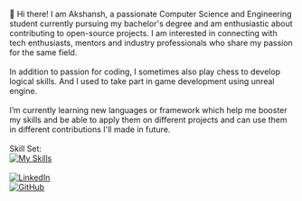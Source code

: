 👋 Hi there! I am Akshansh, a passionate Computer Science and Engineering student currently pursuing my bachelor's degree and am   enthusiastic about contributing to open-source projects. I am interested 
  in connecting with tech enthusiasts, mentors and industry professionals who  share my passion for the same field.
 <br>
 <br>
 In addition to passion for coding, I sometimes also play chess to develop logical skills. And I used to take part in game development using unreal engine.
 <br>
 <br>
 I’m currently learning new languages or framework which help me booster my skills and be able to apply them on different projects and can use them in different contributions I'll made in future.
 <br>
 <br>
 Skill Set:
 <br>
 [![My Skills](https://skillicons.dev/icons?i=html,css,cpp,c,py,mysql,unreal)](https://skillicons.dev)
 <br>
 <br>
 [![LinkedIn](https://img.shields.io/badge/LinkedIn-Connect-blue)](https://www.linkedin.com/in/akshansh-bansal-439954233/)<br>
[![GitHub](https://img.shields.io/badge/GitHub-Follow-green)](https://github.com/9AB5)

<!--
**9AB5/9AB5** is a ✨ _special_ ✨ repository because its `README.md` (this file) appears on your GitHub profile.

Here are some ideas to get you started:

- 🔭 I’m currently working on ...
- 🌱 I’m currently learning ...
- 👯 I’m looking to collaborate on ...
- 🤔 I’m looking for help with ...
- 💬 Ask me about ...
- 📫 How to reach me: ...
- 😄 Pronouns: ...
- ⚡ Fun fact: ...
-->
